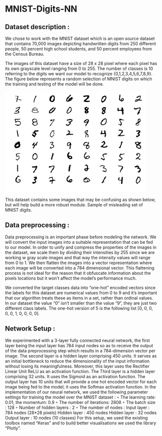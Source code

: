 # MNIST-Digits-NN

## Dataset description :

We chose to work with the MNIST dataset which is an open source dataset that contains 70,000 images depicting handwritten digits from 250 different people, 50 percent high school students, and 50 percent employees from the Census Bureau. 

The images of this dataset have a size of 28 x 28 pixel where each pixel has its own grayscale level ranging from 0 to 255. 
The number of classes is 10 referring to the digits we want our model to recognize {0,1,2,3,4,5,6,7,8,9}.
The figure below represents a random selection of MNIST digits on which the training and testing of the model will be done.

![alt text](https://github.com/Sarabouh/MNIST-Digits-NN/blob/master/MNIST.png)

This dataset contains some images that may be confusing as shown below, but will help build a more robust module.
Sample of  misleading set of MNIST digits. 


## Data preprocessing :

Data preprocessing is an important phase before modeling the network. We will convert the input images into a suitable representation that can be fed to our model. 
In order to unify and compress the properties of the images in the dataset, we scale them by dividing their intensities by 255 since we are working w gray scale images and that way the intensity values will range from 0 to 1. 
We then flatten the images into a vector representation where each image will be converted into a 784 dimensional vector. This flattening process is not ideal for the reason that it obfuscate information about the pixels locations but it won’t affect the model’s performance much. 

We converted the target classes data into “one-hot” encoded vectors since the labels for this dataset are numerical values from 0 to 9 and it’s important that our algorithm treats these as items in a set, rather than ordinal values. In our dataset the value “0” isn’t smaller than the value “9”, they are just two different class labels. The one-hot version of 5 is the following list [0, 0, 0, 0, 0, 1, 0, 0, 0, 0].


## Network Setup :

We experimented with a 3-layer fully connected neural network, the first layer being the input layer has 784 input nodes so as to receive the output of the data preprocessing step which results in a 784-dimension vector per image. 
The second layer is a hidden layer comprising 450 units. It serves as an initial bottleneck to reduce the dimensionality of the input information without losing its meaningfulness. Moreover, this layer uses  the Rectifier Linear Unit ReLU as an activation function.
The Third layer is a hidden layer comprising 32 units. It uses  the Sigmoid as an activation function.
The output layer has 10 units that will provide a one hot encoded vector for each image being fed to the model; it uses the Softmax activation function. 
In the implementation of our neural network, we used the following parameter settings for training the model over the MNIST dataset :
◦	The learning rate: 0.01, the momentum: 0.9
◦	The number of iterations: 2808
◦	The batch size : 128
◦	Number of hidden layers : 2
◦	The number of nodes : 
Input layer : 784 nodes (28*28 pixels)
Hidden layer : 450 nodes
Hidden layer : 32 nodes
Output layer : 10 nodes (10 classes)
For this setup, we used the existing toolbox named “Keras” and to build better visualisations we used the library “Plotly”.
